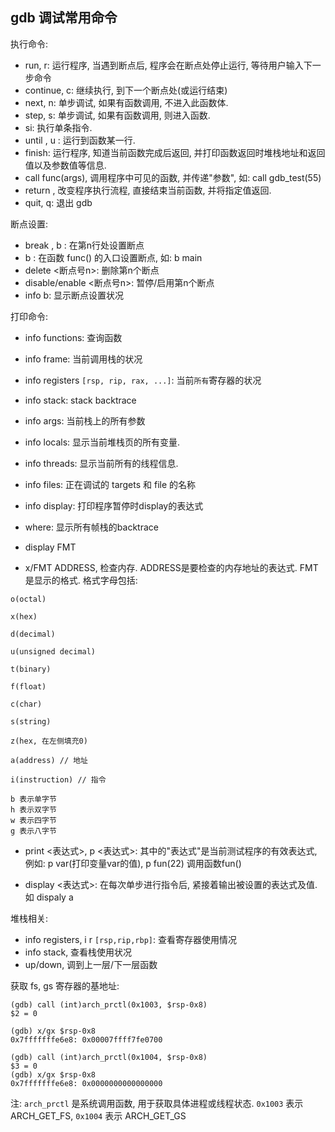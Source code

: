 ## gdb 调试常用命令

执行命令:

- run, r: 运行程序, 当遇到断点后, 程序会在断点处停止运行, 等待用户输入下一步命令
- continue, c: 继续执行, 到下一个断点处(或运行结束)
- next, n: 单步调试, 如果有函数调用, 不进入此函数体.
- step, s: 单步调试, 如果有函数调用, 则进入函数. 
- si: 执行单条指令.
- until <line>, u <line>: 运行到函数某一行.
- finish: 运行程序, 知道当前函数完成后返回, 并打印函数返回时堆栈地址和返回值以及参数值等信息.
- call func(args), 调用程序中可见的函数, 并传递"参数", 如: call gdb_test(55)
- return <value>, 改变程序执行流程, 直接结束当前函数, 并将指定值返回.
- quit, q: 退出 gdb


断点设置:

- break <n>, b <n>: 在第n行处设置断点
- b <func>: 在函数 func() 的入口设置断点, 如: b main
- delete <断点号n>: 删除第n个断点
- disable/enable <断点号n>: 暂停/启用第n个断点
- info b: 显示断点设置状况


打印命令:

- info functions: 查询函数
- info frame: 当前调用栈的状况
- info registers `[rsp, rip, rax, ...]`: 当前`所有`寄存器的状况
- info stack: stack backtrace
- info args: 当前栈上的所有参数
- info locals: 显示当前堆栈页的所有变量.
- info threads: 显示当前所有的线程信息.
- info files: 正在调试的 targets 和 file 的名称
- info display: 打印程序暂停时display的表达式
- where: 显示所有帧栈的backtrace

- display FMT

- x/FMT ADDRESS, 检查内存. ADDRESS是要检查的内存地址的表达式. FMT是显示的格式. 格式字母包括:

```
o(octal)

x(hex)

d(decimal)

u(unsigned decimal)

t(binary)

f(float)

c(char)

s(string)

z(hex, 在左侧填充0)

a(address) // 地址

i(instruction) // 指令
```

```
b 表示单字节
h 表示双字节
w 表示四字节
g 表示八字节
```

- print <表达式>, p <表达式>: 其中的"表达式"是当前测试程序的有效表达式, 例如: p var(打印变量var的值), p fun(22) 
调用函数fun()

- display <表达式>: 在每次单步进行指令后, 紧接着输出被设置的表达式及值. 如 dispaly a


堆栈相关:

- info registers, i r `[rsp,rip,rbp]`: 查看寄存器使用情况
- info stack, 查看栈使用状况
- up/down, 调到上一层/下一层函数


获取 fs, gs 寄存器的基地址:

```
(gdb) call (int)arch_prctl(0x1003, $rsp-0x8)    
$2 = 0

(gdb) x/gx $rsp-0x8
0x7fffffffe6e8: 0x00007ffff7fe0700 

(gdb) call (int)arch_prctl(0x1004, $rsp-0x8)
$3 = 0 
(gdb) x/gx $rsp-0x8
0x7fffffffe6e8: 0x0000000000000000
```

注: `arch_prctl` 是系统调用函数, 用于获取具体进程或线程状态. `0x1003` 表示 ARCH_GET_FS, `0x1004` 表示 ARCH_GET_GS
